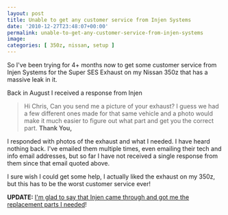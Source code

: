 ```yaml
---
layout: post
title: Unable to get any customer service from Injen Systems
date: '2010-12-27T23:48:07+00:00'
permalink: unable-to-get-any-customer-service-from-injen-systems
image:
categories: [ 350z, nissan, setup ]
---
```

So I've been trying for 4+ months now to get some customer service from Injen Systems for the Super SES Exhaust on my Nissan 350z that has a massive leak in it.

Back in August I received a response from Injen

<blockquote>  
    Hi Chris,
    Can you send me a picture of your exhaust? I guess we had a few different ones made for that same vehicle and a photo would make it much easier to figure out what part and get you the correct part.
    <strong><b>Thank You,</b></strong>
</blockquote>  

I responded with photos of the exhaust and what I needed. I have heard nothing back. I've emailed them multiple times, even emailing their tech and info email addresses, but so far I have not received a single response from them since that email quoted above.

I sure wish I could get some help, I actually liked the exhaust on my 350z, but this has to be the worst customer service ever!


**UPDATE:** [I'm glad to say that Injen came through and got me the replacement parts I needed](injen-customer-service-update-it-rocks)!

